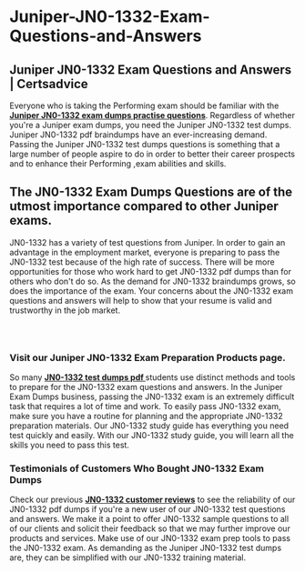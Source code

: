 # Juniper-JN0-1332-Exam-Questions-and-Answers
<h2><strong>Juniper JN0-1332 Exam Questions and Answers | Certsadvice</strong></h2> <p>Everyone who is taking the Performing exam should be familiar with the <a href="http://www.certsadvice.com/juniper/jn0-1332-practice-questions"><strong>Juniper JN0-1332 exam dumps practise questions</strong></a>. Regardless of whether you&#39;re a Juniper exam dumps, you need the Juniper JN0-1332 test dumps. Juniper JN0-1332 pdf braindumps have an ever-increasing demand. Passing the Juniper JN0-1332 test dumps questions is something that a large number of people aspire to do in order to better their career prospects and to enhance their Performing ,exam abilities and skills.</p> <h2><strong>The JN0-1332 Exam Dumps Questions are of the utmost importance compared to other Juniper exams.</strong></h2> <p>JN0-1332 has a variety of test questions from Juniper. In order to gain an advantage in the employment market, everyone is preparing to pass the JN0-1332 test because of the high rate of success. There will be more opportunities for those who work hard to get JN0-1332 pdf dumps than for others who don&#39;t do so. As the demand for JN0-1332 braindumps grows, so does the importance of the exam. Your concerns about the JN0-1332 exam questions and answers will help to show that your resume is valid and trustworthy in the job market.</p> <p><a href="http://www.certsadvice.com/juniper/jn0-1332-practice-questions" style="display: block; padding: 1em 0; text-align: center; "><img alt="" src="https://1.bp.blogspot.com/-RUOr8Wn-CRk/YUYAxC8kcHI/AAAAAAAAAnw/F7BbdI3tw8QDj5z8iX0vQAioQzKiUxduwCLcBGAsYHQ/s0/unnamed.jpg" /></a></p> <h3><strong>Visit our Juniper JN0-1332 Exam Preparation Products page.</strong></h3> <p>So many <a href="http://www.certsadvice.com/juniper/jn0-1332-practice-questions"><strong>JN0-1332 test dumps pdf </strong></a>students use distinct methods and tools to prepare for the JN0-1332 exam questions and answers. In the Juniper Exam Dumps business, passing the JN0-1332 exam is an extremely difficult task that requires a lot of time and work. To easily pass JN0-1332 exam, make sure you have a routine for planning and the appropriate JN0-1332 preparation materials. Our JN0-1332 study guide has everything you need test quickly and easily. With our JN0-1332 study guide, you will learn all the skills you need to pass this test.</p> <h3><strong>Testimonials of Customers Who Bought JN0-1332 Exam Dumps</strong></h3> <p>Check our previous <a href="http://www.certsadvice.com/juniper/jn0-1332-practice-questions"><strong>JN0-1332 customer reviews</strong></a> to see the reliability of our JN0-1332 pdf dumps if you&#39;re a new user of our JN0-1332 test questions and answers. We make it a point to offer JN0-1332 sample questions to all of our clients and solicit their feedback so that we may further improve our products and services. Make use of our JN0-1332 exam prep tools to pass the JN0-1332 exam. As demanding as the Juniper JN0-1332 test dumps are, they can be simplified with our JN0-1332 training material.</p>
